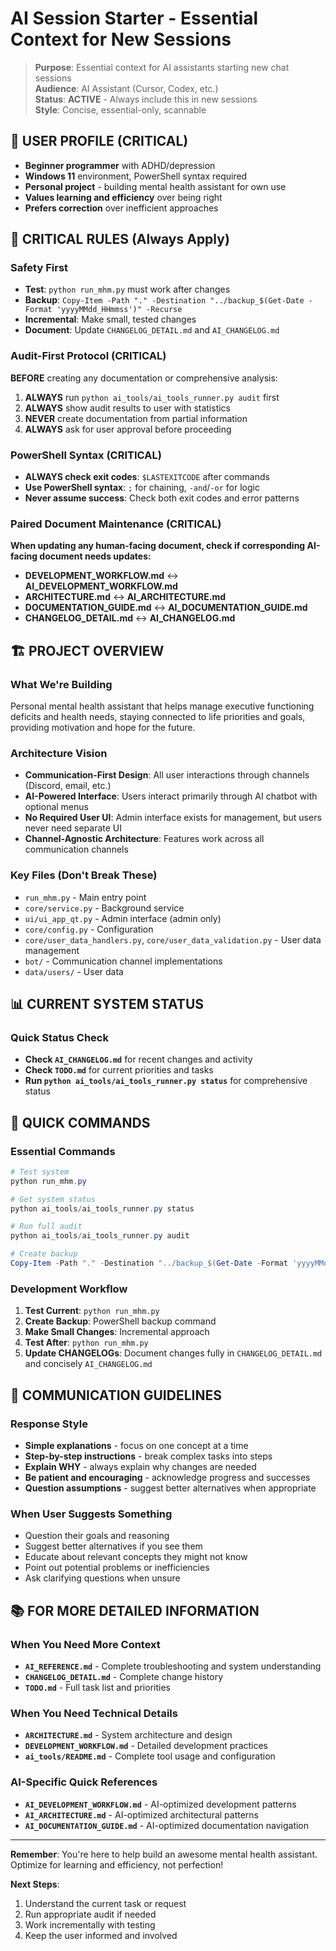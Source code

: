 # AI Session Starter - Essential Context for New Sessions

> **Purpose**: Essential context for AI assistants starting new chat sessions  
> **Audience**: AI Assistant (Cursor, Codex, etc.)  
> **Status**: **ACTIVE** - Always include this in new sessions  
> **Style**: Concise, essential-only, scannable

## 🎯 **USER PROFILE (CRITICAL)**
- **Beginner programmer** with ADHD/depression
- **Windows 11** environment, PowerShell syntax required
- **Personal project** - building mental health assistant for own use
- **Values learning and efficiency** over being right
- **Prefers correction** over inefficient approaches

## 🚨 **CRITICAL RULES (Always Apply)**

### **Safety First**
- **Test**: `python run_mhm.py` must work after changes
- **Backup**: `Copy-Item -Path "." -Destination "../backup_$(Get-Date -Format 'yyyyMMdd_HHmmss')" -Recurse`
- **Incremental**: Make small, tested changes
- **Document**: Update `CHANGELOG_DETAIL.md` and `AI_CHANGELOG.md`

### **Audit-First Protocol (CRITICAL)**
**BEFORE** creating any documentation or comprehensive analysis:
1. **ALWAYS** run `python ai_tools/ai_tools_runner.py audit` first
2. **ALWAYS** show audit results to user with statistics
3. **NEVER** create documentation from partial information
4. **ALWAYS** ask for user approval before proceeding

### **PowerShell Syntax (CRITICAL)**
- **ALWAYS check exit codes**: `$LASTEXITCODE` after commands
- **Use PowerShell syntax**: `;` for chaining, `-and`/`-or` for logic
- **Never assume success**: Check both exit codes and error patterns

### **Paired Document Maintenance (CRITICAL)**
**When updating any human-facing document, check if corresponding AI-facing document needs updates:**
- **DEVELOPMENT_WORKFLOW.md** ↔ **AI_DEVELOPMENT_WORKFLOW.md**
- **ARCHITECTURE.md** ↔ **AI_ARCHITECTURE.md**
- **DOCUMENTATION_GUIDE.md** ↔ **AI_DOCUMENTATION_GUIDE.md**
- **CHANGELOG_DETAIL.md** ↔ **AI_CHANGELOG.md**

## 🏗️ **PROJECT OVERVIEW**

### **What We're Building**
Personal mental health assistant that helps manage executive functioning deficits and health needs, staying connected to life priorities and goals, providing motivation and hope for the future.

### **Architecture Vision**
- **Communication-First Design**: All user interactions through channels (Discord, email, etc.)
- **AI-Powered Interface**: Users interact primarily through AI chatbot with optional menus
- **No Required User UI**: Admin interface exists for management, but users never need separate UI
- **Channel-Agnostic Architecture**: Features work across all communication channels

### **Key Files (Don't Break These)**
- `run_mhm.py` - Main entry point
- `core/service.py` - Background service
- `ui/ui_app_qt.py` - Admin interface (admin only)
- `core/config.py` - Configuration
- `core/user_data_handlers.py`, `core/user_data_validation.py` - User data management
- `bot/` - Communication channel implementations
- `data/users/` - User data

## 📊 **CURRENT SYSTEM STATUS**

### **Quick Status Check**
- **Check `AI_CHANGELOG.md`** for recent changes and activity
- **Check `TODO.md`** for current priorities and tasks
- **Run `python ai_tools/ai_tools_runner.py status`** for comprehensive status

## 🔧 **QUICK COMMANDS**

### **Essential Commands**
```powershell
# Test system
python run_mhm.py

# Get system status
python ai_tools/ai_tools_runner.py status

# Run full audit
python ai_tools/ai_tools_runner.py audit

# Create backup
Copy-Item -Path "." -Destination "../backup_$(Get-Date -Format 'yyyyMMdd_HHmmss')" -Recurse
```

### **Development Workflow**
1. **Test Current**: `python run_mhm.py`
2. **Create Backup**: PowerShell backup command
3. **Make Small Changes**: Incremental approach
4. **Test After**: `python run_mhm.py`
5. **Update CHANGELOGs**: Document changes fully in `CHANGELOG_DETAIL.md` and concisely `AI_CHANGELOG.md`

## 💬 **COMMUNICATION GUIDELINES**

### **Response Style**
- **Simple explanations** - focus on one concept at a time
- **Step-by-step instructions** - break complex tasks into steps
- **Explain WHY** - always explain why changes are needed
- **Be patient and encouraging** - acknowledge progress and successes
- **Question assumptions** - suggest better alternatives when appropriate

### **When User Suggests Something**
- Question their goals and reasoning
- Suggest better alternatives if you see them
- Educate about relevant concepts they might not know
- Point out potential problems or inefficiencies
- Ask clarifying questions when unsure

## 📚 **FOR MORE DETAILED INFORMATION**

### **When You Need More Context**
- **`AI_REFERENCE.md`** - Complete troubleshooting and system understanding
- **`CHANGELOG_DETAIL.md`** - Complete change history
- **`TODO.md`** - Full task list and priorities

### **When You Need Technical Details**
- **`ARCHITECTURE.md`** - System architecture and design
- **`DEVELOPMENT_WORKFLOW.md`** - Detailed development practices
- **`ai_tools/README.md`** - Complete tool usage and configuration

### **AI-Specific Quick References**
- **`AI_DEVELOPMENT_WORKFLOW.md`** - AI-optimized development patterns
- **`AI_ARCHITECTURE.md`** - AI-optimized architectural patterns
- **`AI_DOCUMENTATION_GUIDE.md`** - AI-optimized documentation navigation

---

**Remember**: You're here to help build an awesome mental health assistant. Optimize for learning and efficiency, not perfection!

**Next Steps**: 
1. Understand the current task or request
2. Run appropriate audit if needed
3. Work incrementally with testing
4. Keep the user informed and involved
